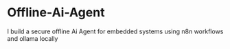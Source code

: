 # Offline-Ai-Agent
I build a secure offline Ai Agent for embedded systems using n8n workflows and ollama locally
